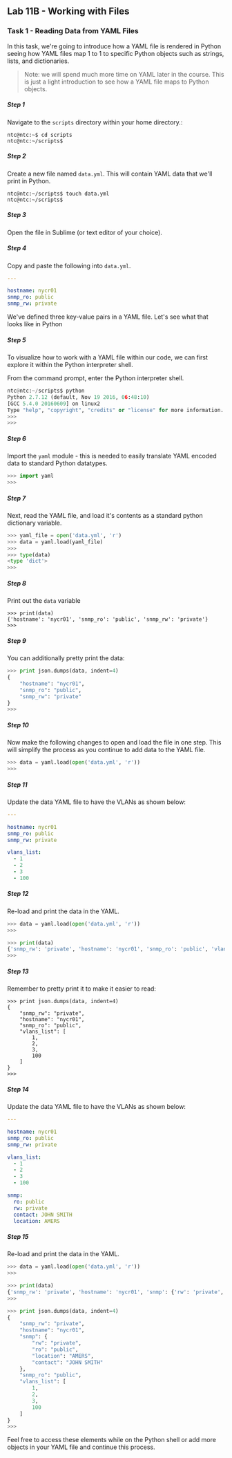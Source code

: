## Lab 11B - Working with Files

### Task 1 - Reading Data from YAML Files

In this task, we're going to introduce how a YAML file is rendered in Python seeing how YAML files map 1 to 1 to specific Python objects such as strings, lists, and dictionaries.

> Note: we will spend much more time on YAML later in the course.  This is just a light introduction to see how a YAML file maps to Python objects.

##### Step 1

Navigate to the `scripts` directory within your home directory.:

```
ntc@ntc:~$ cd scripts
ntc@ntc:~/scripts$
```

##### Step 2

Create a new file named `data.yml`. This will contain YAML data that we'll print in Python.

```
ntc@ntc:~/scripts$ touch data.yml
ntc@ntc:~/scripts$
```

##### Step 3

Open the file in Sublime (or text editor of your choice).

##### Step 4

Copy and paste the following into `data.yml`.

``` yaml
---

hostname: nycr01
snmp_ro: public
snmp_rw: private


```

We've defined three key-value pairs in a YAML file.  Let's see what that looks like in Python


##### Step 5

To visualize how to work with a YAML file within our code, we can first explore it within the Python interpreter shell.

From the command prompt, enter the Python interpreter shell.

``` python
ntc@ntc:~/scripts$ python
Python 2.7.12 (default, Nov 19 2016, 06:48:10) 
[GCC 5.4.0 20160609] on linux2
Type "help", "copyright", "credits" or "license" for more information.
>>> 
>>> 
```

##### Step 6

Import the `yaml` module - this is needed to easily translate YAML encoded data to standard Python datatypes.

``` python
>>> import yaml
>>> 

```

##### Step 7

Next, read the YAML file, and load it's contents as a standard python dictionary variable.

``` python
>>> yaml_file = open('data.yml', 'r')
>>> data = yaml.load(yaml_file)
>>> 
>>> type(data)
<type 'dict'>
>>>
```

##### Step 8

Print out the `data` variable

``` shell
>>> print(data)
{'hostname': 'nycr01', 'snmp_ro': 'public', 'snmp_rw': 'private'}
>>>
```

##### Step 9

You can additionally pretty print the data:

```python
>>> print json.dumps(data, indent=4)
{
    "hostname": "nycr01", 
    "snmp_ro": "public", 
    "snmp_rw": "private"
}
>>> 
```


##### Step 10

Now make the following changes to open and load the file in one step.  This will simplify the process as you continue to add data to the YAML file.

```python
>>> data = yaml.load(open('data.yml', 'r'))
>>> 
```

##### Step 11

Update the data YAML file to have the VLANs as shown below:

```yaml
---

hostname: nycr01
snmp_ro: public
snmp_rw: private

vlans_list:
  - 1
  - 2
  - 3
  - 100
```

##### Step 12

Re-load and print the data in the YAML.

```python
>>> data = yaml.load(open('data.yml', 'r'))
>>> 
```

```python
>>> print(data)
{'snmp_rw': 'private', 'hostname': 'nycr01', 'snmp_ro': 'public', 'vlans_list': [1, 2, 3, 100]}
>>>
```


##### Step 13

Remember to pretty print it to make it easier to read:

```
>>> print json.dumps(data, indent=4)       
{
    "snmp_rw": "private", 
    "hostname": "nycr01", 
    "snmp_ro": "public", 
    "vlans_list": [
        1, 
        2, 
        3, 
        100
    ]
}
>>> 
```

##### Step 14

Update the data YAML file to have the VLANs as shown below:

```yaml
---

hostname: nycr01
snmp_ro: public
snmp_rw: private

vlans_list:
  - 1
  - 2
  - 3
  - 100

snmp:
  ro: public
  rw: private
  contact: JOHN SMITH
  location: AMERS

```


##### Step 15

Re-load and print the data in the YAML.

```python
>>> data = yaml.load(open('data.yml', 'r'))
>>> 
```

```python
>>> print(data)
{'snmp_rw': 'private', 'hostname': 'nycr01', 'snmp': {'rw': 'private', 'ro': 'public', 'location': 'AMERS', 'contact': 'JOHN SMITH'}, 'snmp_ro': 'public', 'vlans_list': [1, 2, 3, 100]}
>>> 

```

```python
>>> print json.dumps(data, indent=4)
{
    "snmp_rw": "private", 
    "hostname": "nycr01", 
    "snmp": {
        "rw": "private", 
        "ro": "public", 
        "location": "AMERS", 
        "contact": "JOHN SMITH"
    }, 
    "snmp_ro": "public", 
    "vlans_list": [
        1, 
        2, 
        3, 
        100
    ]
}
>>>
```

Feel free to access these elements while on the Python shell or add more objects in your YAML file and continue this process.